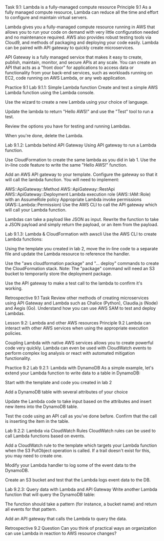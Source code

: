 Task 9.1: Lambda is a fully-managed compute resource
Principle 9.1
As a fully managed compute resource, Lambda can reduce all the time and effort to configure and maintain virtual servers.

Lambda gives you a fully-managed compute resource running in AWS that allows you to run your code on demand with very little configuration needed and no maintenance required. AWS also provides robust testing tools via Cloud9, and methods of packaging and deploying your code easily. Lambda can be paired with API gateway to quickly create microservices.

API Gateway is a fully managed service that makes it easy to create, publish, maintain, monitor, and secure APIs at any scale. You can create an API that acts as a "front door" for applications to access data or functionality from your back-end services, such as workloads running on EC2, code running on AWS Lambda, or any web application.

Practice 9.1
Lab 9.1.1: Simple Lambda function
Create and test a simple AWS Lambda function using the Lambda console.

Use the wizard to create a new Lambda using your choice of language.

Update the lambda to return "Hello AWS!" and use the "Test" tool to run a test.

Review the options you have for testing and running Lambdas.

When you're done, delete the Lambda.

Lab 9.1.2: Lambda behind API Gateway
Using API gateway to run a Lambda function.

Use CloudFormation to create the same lambda as you did in lab 1. Use the in-line code feature to write the same "Hello AWS!" function.

Add an AWS API gateway to your template. Configure the gateway so that it will call the lambda function. You will need to implement:

AWS::ApiGateway::Method
AWS::ApiGateway::RestApi
AWS::ApiGateway::Deployment
Lambda execution role (AWS::IAM::Role) with an AssumeRole policy
Appropriate Lambda invoke permissions (AWS::Lambda::Permission)
Use the AWS CLI to call the API gateway which will call your Lambda function.

Lambdas can take a payload like JSON as input. Rewrite the function to take a JSON payload and simply return the payload, or an item from the payload.

Lab 9.1.3: Lambda & CloudFormation with awscli
Use the AWS CLI to create Lambda functions:

Using the template you created in lab 2, move the in-line code to a separate file and update the Lambda resource to reference the handler.

Use the "aws cloudformation package" and "... deploy" commands to create the CloudFormation stack. Note: The "package" command will need an S3 bucket to temporarily store the deployment package.

Use the API gateway to make a test call to the lambda to confirm it's working.

Retrospective 9.1
Task
Review other methods of creating microservices using API Gateway and Lambda such as Chalice (Python), Claudia.js (Node) and Aegis (Go). Understand how you can use AWS SAM to test and deploy Lambdas.

Lesson 9.2: Lambda and other AWS resources
Principle 9.2
Lambda can interact with other AWS services when using the appropriate execution policies.

Coupling Lambda with native AWS services allows you to create powerful code very quickly. Lambda can even be used with CloudWatch events to perform complex log analysis or react with automated mitigation functionality.

Practice 9.2
Lab 9.2.1: Lambda with DynamoDB
As a simple example, let's extend your Lambda function to write data to a table in DynamoDB:

Start with the template and code you created in lab 2

Add a DynamoDB table with several attributes of your choice

Update the Lambda code to take input based on the attributes and insert new items into the DynamoDB table.

Test the code using an API call as you've done before. Confirm that the call is inserting the item in the table.

Lab 9.2.2: Lambda via CloudWatch Rules
CloudWatch rules can be used to call Lambda functions based on events.

Add a CloudWatch rule to the template which targets your Lambda function when the S3 PutObject operation is called. If a trail doesn't exist for this, you may need to create one.

Modify your Lambda handler to log some of the event data to the DynamoDB.

Create an S3 bucket and test that the Lambda logs event data to the DB.

Lab 9.2.3: Query data with Lambda and API Gateway
Write another Lambda function that will query the DynamoDB table:

The function should take a pattern (for instance, a bucket name) and return all events for that pattern.

Add an API gateway that calls the Lambda to query the data.

Retrospective 9.2
Question
Can you think of practical ways an organization can use Lambda in reaction to AWS resource changes?